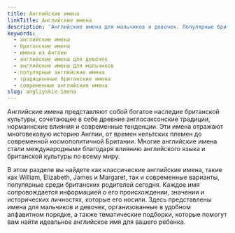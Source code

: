 ```yaml
---
title: Английские имена
linkTitle: Английские имена
description: 'Английские имена для мальчиков и девочек. Популярные британские имена с происхождением, значением и современными тенденциями выбора.'
keywords:
  - английские имена
  - британские имена
  - имена из Англии
  - английские имена для девочек
  - английские имена для мальчиков
  - популярные английские имена
  - традиционные британские имена
  - современные английские имена
slug: angliyskie-imena
---
```


Английские имена представляют собой богатое наследие британской культуры, сочетающее в себе древние англосаксонские традиции, норманнские влияния и современные тенденции. Эти имена отражают многовековую историю Англии, от времен кельтских племен до современной космополитичной Британии. Многие английские имена стали международными благодаря влиянию английского языка и британской культуры по всему миру.

В этом разделе вы найдете как классические английские имена, такие как William, Elizabeth, James и Margaret, так и современные варианты, популярные среди британских родителей сегодня. Каждое имя сопровождается информацией о его происхождении, значении и исторических личностях, которые его носили. Здесь представлены имена для мальчиков и девочек, организованные в удобном алфавитном порядке, а также тематические подборки, которые помогут вам найти идеальное английское имя для вашего ребенка.
